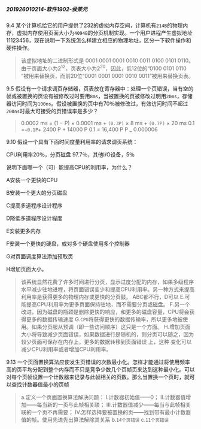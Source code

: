 ##### 201926010214-软件1902-侯茱元

9.4  某个计算机给它的用户提供了232的虚拟内存空间，计算机有`214B`的物理内存，虚拟内存使用页面大小为`4094B`的分页机制实现。一个用户进程产生虚拟地址11123456，现在说明一下系统怎么样建立相应的物理地址，区分一下软件操作和硬件操作。

> 该虚拟地址的二进制形式是 0001 0001 0001 0010 0011 0100 0101 0110。由于页面大小为$2^{12}$，页表大小为$2^{20}$，因此，低12位的“0100 0101 0110 ”被用来替换页，而前20位“0001 0001 0001 0010 0011”被用来替换页表。

9.5  假设有一个请求调页存储器，页表放在寄存器中：处理一个页错误，当有空的帧或被置换的页设有被修改过时要用`8ms`，当被置换的页被修改过明用`20ms`，存储器访问时间为`100ns`。假设被置换的页中有70％被修改过，有效访问时间不超过`200ns`时最大可接受的页错误率是多少？

> 0.0002 ms = (1 − P) × 0.0001 ms + `(0.3P)` × 8 ms + `(0.7P)` × 20 ms
> 0.1 =` −0.1P `+ 2400 P + 14000 P
> 0.1 = 16,400 P
> P _ 0.000006


9.10  假设一个具有下面时间度量利用率的请求调页系统：

CPU利用率20％，分页磁盘 97.7％，其他I/O设备，5％

说明下面哪一个（可）能提高CPU的利用率，为什么？

A安装一个更快的CPU

B安装一个更大的分页磁盘

C提高多道程序设计程序

D降低多道程序设计程度

E安装更多内存

F安装一个更快的硬盘，或对多个硬盘使用多个控制器

G对页面调度算法添加预取页

H增加页面大小。

> 该系统显然花费了许多时间进行分页，显示过度分配的内存，如果多级程序水平减少驻地进程，将页面错误变少和提高CPU利用率。另一种方式来提高利用率是获得更多的物理内存或更快的分页鼓。
> ABC都不行，D可以
> E.可能提高CPU利用率为更多页面保持驻地，而不需要分页或磁盘。
> F.另一个改进，因为磁盘的瓶颈是删除更快的响应，和更多的磁盘容量，CPU将会获得更多的数据传输速度
> G.`CPU`将获得更快的数据传输率，所以更多地被使用。如果分页服从预调（即一些访问顺序）这只是一个方面。
> H.增加页面大小将导致减少页面错误，如果数据进行是随机的，则分页可以随之，因为较少页面可保存在内存上，更多的数据转移到页面错误 上，这种 变化可以减少CPU利用率或者增加CPU利用率。

9.13 一个页面置换算法应使发生页错误的次数最小化。怎样才能通过将使用频率高的页平均分配到整个内存而不只是竞争少数几个页帧页来达到这种最小化。可以对每个页帧设置一个计数器来记录与此帧相关的页数。那么当置换一个页时，就可以查找计数器值最小的页帧

> a.定义一个页面置换算法解决问题：
>          Ⅰ.计数器初始值——0；
>          Ⅱ.计数器值增加——每当新的一页与此帧相关联；
>          Ⅲ.计数器值减少——每当与此帧相关联的一个页不再需要；
>          Ⅳ.怎样选择要被置换的页——找到带有最小计数器值的帧。使用先进先出算法解除其关系
> b.`14个页错误`
> c.`11个页错误`




